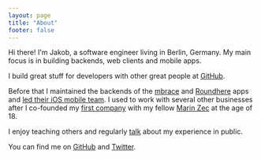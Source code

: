 ```yaml
---
layout: page
title: "About"
footer: false
---
```


Hi there! I'm Jakob, a software engineer living in Berlin, Germany. My main focus is in building backends, web clients and mobile apps.

I build great stuff for developers with other great people at [GitHub](https://github.com).

Before that I maintained the backends of the [mbrace](../images/about/mbrace.png "Screenshot of the mbrace app") and [Roundhere](http://www.roundhere.me) apps and [led their iOS mobile team](../lessons-ive-learned-being-a-team-leader/). I used to work with several other businesses after I co-founded my [first company](http://class-zec.de/ "Class &amp; Zec GbR") with my fellow [Marin Zec](http://marinzec.de/) at the age of 18.

I enjoy teaching others and regularly [talk](https://speakerdeck.com/mikrobi "Public talks of Jakob Class") about my experience in public.

You can find me on [GitHub](https://github.com/mikrobi "Jakob Class on GitHub") and [Twitter](https://twitter.com/classisch "Jakob Class on Twitter").
